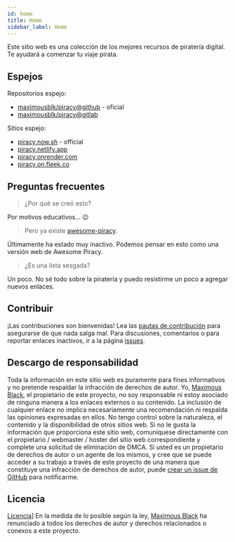 ```yaml
---
id: home
title: Home
sidebar_label: Home
---
```


Este sitio web es una colección de los mejores recursos de piratería digital. Te ayudará a comenzar tu viaje pirata. 

## Espejos
Repositorios espejo:
- [maximousblk/piracy@github](https://github.com/maximousblk/piracy) - oficial
- [maximousblk/piracy@gitlab](https://gitlab.com/maximousblk/piracy)

Sitios espejo:
- [piracy.now.sh](https://piracy.now.sh/) - official
- [piracy.netlify.app](https://piracy.netlify.app/)
- [piracy.onrender.com](https://piracy.onrender.com/)
- [piracy.on.fleek.co](https://piracy.on.fleek.co/)

## Preguntas frecuentes
> ¿Por qué se creó esto?

Por motivos educativos... :wink:
> Pero ya existe [awesome-piracy](https://github.com/Igglybuff/awesome-piracy).

Últimamente ha estado muy inactivo. Podemos pensar en esto como una versión web de Awesome Piracy. 
> ¿Es una lista sesgada?

Un poco. No sé todo sobre la piratería y puedo resistirme un poco a agregar nuevos enlaces. 

## Contribuir
¡Las contribuciones son bienvenidas! Lea las [pautas de contribución](CONTRIBUTING.md) para asegurarse de que nada salga mal.
Para discusiones, comentarios o para reportar enlaces inactivos, ir a la página [issues](https://github.com/maximousblk/piracy/issues/). 

## Descargo de responsabilidad
Toda la información en este sitio web es puramente para fines informativos y no pretende respaldar la infracción de derechos de autor. Yo, [Maximous Black](https://maximousblk.now.sh/), el propietario de este proyecto, no soy responsable ni estoy asociado de ninguna manera a los enlaces externos o su contenido. La inclusión de cualquier enlace no implica necesariamente una recomendación ni respalda las opiniones expresadas en ellos. No tengo control sobre la naturaleza, el contenido y la disponibilidad de otros sitios web. Si no le gusta la información que proporciona este sitio web, comuníquese directamente con el propietario / webmaster / hoster del sitio web correspondiente y complete una solicitud de eliminación de DMCA.
Si usted es un propietario de derechos de autor o un agente de los mismos, y cree que se puede acceder a su trabajo a través de este proyecto de una manera que constituye una infracción de derechos de autor, puede [crear un issue de GitHub](https://github.com/maximousblk/piracy/issues/new) para notificarme.

## Licencia
[Licencia](https://img.shields.io/github/license/maximousblk/piracy?style=for-the-badge)]
En la medida de lo posible según la ley, [Maximous Black](https://maximousblk.now.sh/) ha renunciado a todos los derechos de autor y derechos relacionados o conexos a este proyecto.

